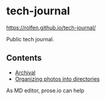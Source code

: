 # tech-journal

https://rolfen.github.io/tech-journal/

Public tech journal.

## Contents
* [Archival](entries/my-archive.md)
* [Organizing photos into directories](https://gist.github.com/rolfen/244c691660839c27941cd371683039ba)

As MD editor, prose.io can help
